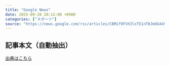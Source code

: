 ```yaml
---
title: "Google News"
date: 2025-09-28 20:12:00 +0900
categories: ["スポーツ"]
source: "https://news.google.com/rss/articles/CBMif0FVX3lxTE1nT0JmOG44SHpXTEtOdjhJcHhXbFJXaVFGNzNlaGpTTzkySUNNVVQ3NTBRYUpkaGZaa29QNEFwQUJwaEdOSFBpNHNSMVhIcmtsZGpIUWtROVBjMlVJdE51T2FnZWtHWHFTbldOOUtmWHVGZi01bVFrY3BkN0lETVE?oc=5"
---
```


## 記事本文（自動抽出）
<body class="y0K44d EA71Tc" id="readabilityBody"></body>

[出典はこちら](https://news.google.com/rss/articles/CBMif0FVX3lxTE1nT0JmOG44SHpXTEtOdjhJcHhXbFJXaVFGNzNlaGpTTzkySUNNVVQ3NTBRYUpkaGZaa29QNEFwQUJwaEdOSFBpNHNSMVhIcmtsZGpIUWtROVBjMlVJdE51T2FnZWtHWHFTbldOOUtmWHVGZi01bVFrY3BkN0lETVE?oc=5)
